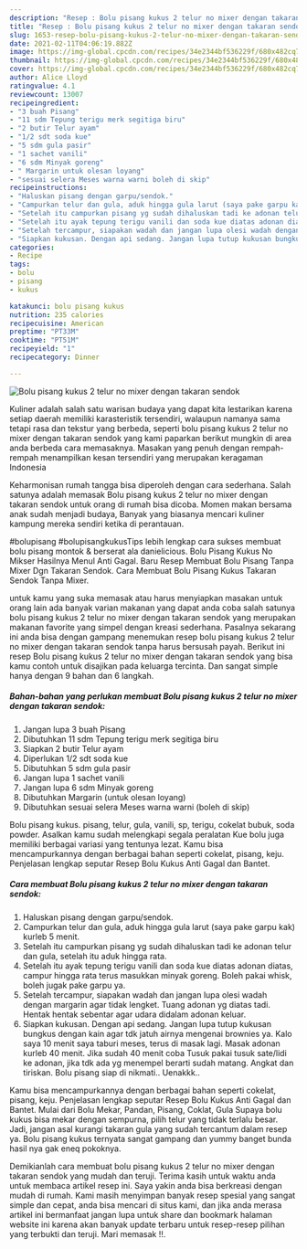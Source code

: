 ```yaml
---
description: "Resep : Bolu pisang kukus 2 telur no mixer dengan takaran sendok minggu ini"
title: "Resep : Bolu pisang kukus 2 telur no mixer dengan takaran sendok minggu ini"
slug: 1653-resep-bolu-pisang-kukus-2-telur-no-mixer-dengan-takaran-sendok-minggu-ini
date: 2021-02-11T04:06:19.882Z
image: https://img-global.cpcdn.com/recipes/34e2344bf536229f/680x482cq70/bolu-pisang-kukus-2-telur-no-mixer-dengan-takaran-sendok-foto-resep-utama.jpg
thumbnail: https://img-global.cpcdn.com/recipes/34e2344bf536229f/680x482cq70/bolu-pisang-kukus-2-telur-no-mixer-dengan-takaran-sendok-foto-resep-utama.jpg
cover: https://img-global.cpcdn.com/recipes/34e2344bf536229f/680x482cq70/bolu-pisang-kukus-2-telur-no-mixer-dengan-takaran-sendok-foto-resep-utama.jpg
author: Alice Lloyd
ratingvalue: 4.1
reviewcount: 13007
recipeingredient:
- "3 buah Pisang"
- "11 sdm Tepung terigu merk segitiga biru"
- "2 butir Telur ayam"
- "1/2 sdt soda kue"
- "5 sdm gula pasir"
- "1 sachet vanili"
- "6 sdm Minyak goreng"
- " Margarin untuk olesan loyang"
- "sesuai selera Meses warna warni boleh di skip"
recipeinstructions:
- "Haluskan pisang dengan garpu/sendok."
- "Campurkan telur dan gula, aduk hingga gula larut (saya pake garpu kak) kurleb 5 menit."
- "Setelah itu campurkan pisang yg sudah dihaluskan tadi ke adonan telur dan gula, setelah itu aduk hingga rata."
- "Setelah itu ayak tepung terigu vanili dan soda kue diatas adonan diatas, campur hingga rata terus masukkan minyak goreng. Boleh pakai whisk, boleh jugak pake garpu ya."
- "Setelah tercampur, siapakan wadah dan jangan lupa olesi wadah dengan margarin agar tidak lengket. Tuang adonan yg diatas tadi. Hentak hentak sebentar agar udara didalam adonan keluar."
- "Siapkan kukusan. Dengan api sedang. Jangan lupa tutup kukusan bungkus dengan kain agar tdk jatuh airnya mengenai brownies ya. Kalo saya 10 menit saya taburi meses, terus di masak lagi. Masak adonan kurleb 40 menit. Jika sudah 40 menit coba Tusuk pakai tusuk sate/lidi ke adonan, jika tdk ada yg menempel berarti sudah matang. Angkat dan tiriskan. Bolu pisang siap di nikmati.. Uenakkk.."
categories:
- Recipe
tags:
- bolu
- pisang
- kukus

katakunci: bolu pisang kukus 
nutrition: 235 calories
recipecuisine: American
preptime: "PT33M"
cooktime: "PT51M"
recipeyield: "1"
recipecategory: Dinner

---
```



![Bolu pisang kukus 2 telur no mixer dengan takaran sendok](https://img-global.cpcdn.com/recipes/34e2344bf536229f/680x482cq70/bolu-pisang-kukus-2-telur-no-mixer-dengan-takaran-sendok-foto-resep-utama.jpg)

Kuliner adalah salah satu warisan budaya yang dapat kita lestarikan karena setiap daerah memiliki karasteristik tersendiri, walaupun namanya sama tetapi rasa dan tekstur yang berbeda, seperti bolu pisang kukus 2 telur no mixer dengan takaran sendok yang kami paparkan berikut mungkin di area anda berbeda cara memasaknya. Masakan yang penuh dengan rempah-rempah menampilkan kesan tersendiri yang merupakan keragaman Indonesia

Keharmonisan rumah tangga bisa diperoleh dengan cara sederhana. Salah satunya adalah memasak Bolu pisang kukus 2 telur no mixer dengan takaran sendok untuk orang di rumah bisa dicoba. Momen makan bersama anak sudah menjadi budaya, Banyak yang biasanya mencari kuliner kampung mereka sendiri ketika di perantauan.

#bolupisang #bolupisangkukusTips lebih lengkap cara sukses membuat bolu pisang montok &amp; berserat ala danielicious. Bolu Pisang Kukus No Mikser Hasilnya Menul Anti Gagal. Baru Resep Membuat Bolu Pisang Tanpa Mixer Dgn Takaran Sendok. Cara Membuat Bolu Pisang Kukus Takaran Sendok Tanpa Mixer.

untuk kamu yang suka memasak atau harus menyiapkan masakan untuk orang lain ada banyak varian makanan yang dapat anda coba salah satunya bolu pisang kukus 2 telur no mixer dengan takaran sendok yang merupakan makanan favorite yang simpel dengan kreasi sederhana. Pasalnya sekarang ini anda bisa dengan gampang menemukan resep bolu pisang kukus 2 telur no mixer dengan takaran sendok tanpa harus bersusah payah.
Berikut ini resep Bolu pisang kukus 2 telur no mixer dengan takaran sendok yang bisa kamu contoh untuk disajikan pada keluarga tercinta. Dan sangat simple hanya dengan 9 bahan dan 6 langkah.


<!--inarticleads1-->

##### Bahan-bahan yang perlukan membuat Bolu pisang kukus 2 telur no mixer dengan takaran sendok:

1. Jangan lupa 3 buah Pisang
1. Dibutuhkan 11 sdm Tepung terigu merk segitiga biru
1. Siapkan 2 butir Telur ayam
1. Diperlukan 1/2 sdt soda kue
1. Dibutuhkan 5 sdm gula pasir
1. Jangan lupa 1 sachet vanili
1. Jangan lupa 6 sdm Minyak goreng
1. Dibutuhkan  Margarin (untuk olesan loyang)
1. Dibutuhkan sesuai selera Meses warna warni (boleh di skip)


Bolu pisang kukus. pisang, telur, gula, vanili, sp, terigu, cokelat bubuk, soda powder. Asalkan kamu sudah melengkapi segala peralatan Kue bolu juga memiliki berbagai variasi yang tentunya lezat. Kamu bisa mencampurkannya dengan berbagai bahan seperti cokelat, pisang, keju. Penjelasan lengkap seputar Resep Bolu Kukus Anti Gagal dan Bantet. 

<!--inarticleads2-->

##### Cara membuat  Bolu pisang kukus 2 telur no mixer dengan takaran sendok:

1. Haluskan pisang dengan garpu/sendok.
1. Campurkan telur dan gula, aduk hingga gula larut (saya pake garpu kak) kurleb 5 menit.
1. Setelah itu campurkan pisang yg sudah dihaluskan tadi ke adonan telur dan gula, setelah itu aduk hingga rata.
1. Setelah itu ayak tepung terigu vanili dan soda kue diatas adonan diatas, campur hingga rata terus masukkan minyak goreng. Boleh pakai whisk, boleh jugak pake garpu ya.
1. Setelah tercampur, siapakan wadah dan jangan lupa olesi wadah dengan margarin agar tidak lengket. Tuang adonan yg diatas tadi. Hentak hentak sebentar agar udara didalam adonan keluar.
1. Siapkan kukusan. Dengan api sedang. Jangan lupa tutup kukusan bungkus dengan kain agar tdk jatuh airnya mengenai brownies ya. Kalo saya 10 menit saya taburi meses, terus di masak lagi. Masak adonan kurleb 40 menit. Jika sudah 40 menit coba Tusuk pakai tusuk sate/lidi ke adonan, jika tdk ada yg menempel berarti sudah matang. Angkat dan tiriskan. Bolu pisang siap di nikmati.. Uenakkk..


Kamu bisa mencampurkannya dengan berbagai bahan seperti cokelat, pisang, keju. Penjelasan lengkap seputar Resep Bolu Kukus Anti Gagal dan Bantet. Mulai dari Bolu Mekar, Pandan, Pisang, Coklat, Gula Supaya bolu kukus bisa mekar dengan sempurna, pilih telur yang tidak terlalu besar. Jadi, jangan asal kurangi takaran gula yang sudah tercantum dalam resep ya. Bolu pisang kukus ternyata sangat gampang dan yummy banget bunda hasil nya gak eneq pokoknya. 

Demikianlah cara membuat bolu pisang kukus 2 telur no mixer dengan takaran sendok yang mudah dan teruji. Terima kasih untuk waktu anda untuk membaca artikel resep ini. Saya yakin anda bisa berkreasi dengan mudah di rumah. Kami masih menyimpan banyak resep spesial yang sangat simple dan cepat, anda bisa mencari di situs kami, dan jika anda merasa artikel ini bermanfaat jangan lupa untuk share dan bookmark halaman website ini karena akan banyak update terbaru untuk resep-resep pilihan yang terbukti dan teruji. Mari memasak !!. 

